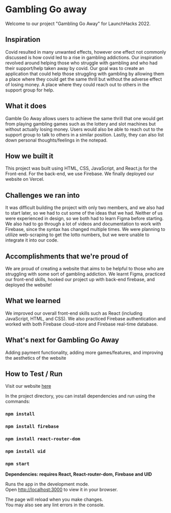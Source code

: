 # Gambling Go away

Welcome to our project "Gambling Go Away" for LaunchHacks 2022.

## Inspiration
Covid resulted in many unwanted effects, however one effect not commonly discussed is how covid led to a rise in gambling addictions. Our inspiration revolved around helping those who struggle with gambling and who had their support/help taken away by covid. Our goal was to create an application that could help those struggling with gambling by allowing them a place where they could get the same thrill but without the adverse effect of losing money. A place where they could reach out to others in the support group for help.

## What it does
Gamble Go Away allows users to achieve the same thrill that one would get from playing gambling games such as the lottery and slot machines but without actually losing money. Users would also be able to reach out to the support group to talk to others in a similar position. Lastly, they can also list down personal thoughts/feelings in the notepad.

## How we built it
This project was built using HTML, CSS, JavaScript, and React.js for the Front-end. For the back-end, we use Firebase. We finally deployed our website on Vercel.

## Challenges we ran into
It was difficult building the project with only two members, and we also had to start later, so we had to cut some of the ideas that we had. Neither of us were experienced in design, so we both had to learn Figma before starting. We also had to go through a lot of videos and documentation to work with Firebase, since the syntax has changed multiple times. We were planning to utilize web-scraping to get the lotto numbers, but we were unable to integrate it into our code.

## Accomplishments that we're proud of
We are proud of creating a website that aims to be helpful to those who are struggling with some sort of gambling addiction. We learnt Figma, practiced our front-end skills, hooked our project up with back-end firebase, and deployed the website!

## What we learned
We improved our overall front-end skills such as React (including JavaScript, HTML, and CSS). We also practiced Firebase authentication and worked with both Firebase cloud-store and Firebase real-time database.

## What's next for Gambling Go Away
Adding payment functionality, adding more games/features, and improving the aesthetics of the website

## How to Test / Run

Visit our website [here](https://gambling-go-away.vercel.app/)

In the project directory, you can install dependencies and run using the commands:

### `npm install`
### `npm install firebase`
### `npm install react-router-dom`
### `npm install uid`
### `npm start`

**Dependencies: requires React, React-router-dom, Firebase and UID**

Runs the app in the development mode.\
Open [http://localhost:3000](http://localhost:3000) to view it in your browser.

The page will reload when you make changes.\
You may also see any lint errors in the console.

